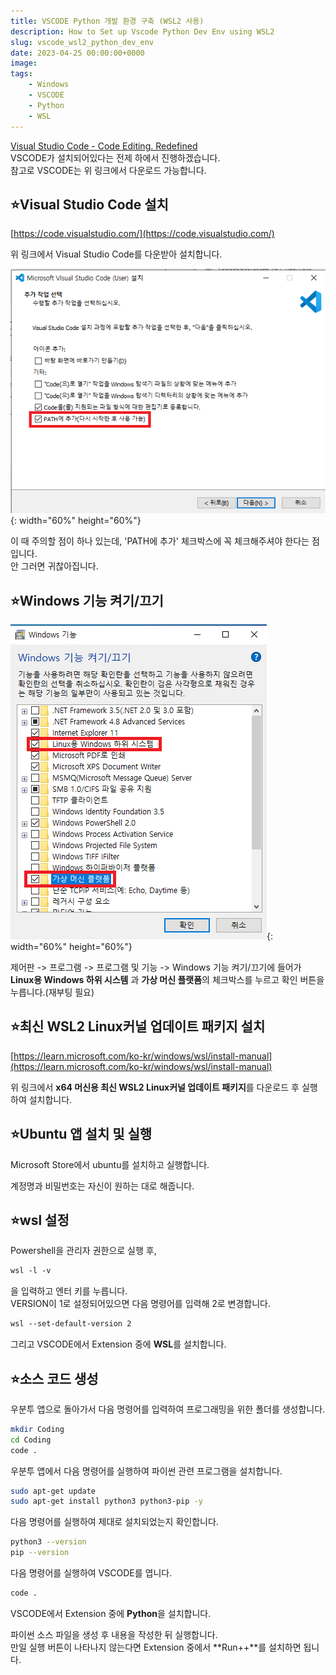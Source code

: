 ```yaml
---
title: VSCODE Python 개발 환경 구축 (WSL2 사용)
description: How to Set up Vscode Python Dev Env using WSL2
slug: vscode_wsl2_python_dev_env
date: 2023-04-25 00:00:00+0000
image: 
tags:
    - Windows
    - VSCODE
    - Python
    - WSL
---
```

[Visual Studio Code - Code Editing. Redefined](https://code.visualstudio.com/)  
VSCODE가 설치되어있다는 전제 하에서 진행하겠습니다.  
참고로 VSCODE는 위 링크에서 다운로드 가능합니다.

## ⭐Visual Studio Code 설치

[https://code.visualstudio.com/](https://code.visualstudio.com/)

위 링크에서 Visual Studio Code를 다운받아 설치합니다.

![Image1](./content/images/2023/2023-04-25_1_wsl2_vscode_c/1.png){: width="60%" height="60%"}  

이 때 주의할 점이 하나 있는데, 'PATH에 추가' 체크박스에 꼭 체크해주셔야 한다는 점입니다.  
안 그러면 귀찮아집니다.

## ⭐Windows 기능 켜기/끄기

![Image2](./content/images/2023/2023-04-25_1_wsl2_vscode_c/2.png){: width="60%" height="60%"}  

 제어판 -> 프로그램 -> 프로그램 및 기능 -> Windows 기능 켜기/끄기에 들어가 **Linux용 Windows 하위 시스템** 과 **가상 머신 플랫폼**의 체크박스를 누르고 확인 버튼을 누릅니다.(재부팅 필요)

## ⭐최신 WSL2 Linux커널 업데이트 패키지 설치

[https://learn.microsoft.com/ko-kr/windows/wsl/install-manual](https://learn.microsoft.com/ko-kr/windows/wsl/install-manual)

위 링크에서 **x64 머신용 최신 WSL2 Linux커널 업데이트 패키지**를 다운로드 후 실행하여 설치합니다.


## ⭐Ubuntu 앱 설치 및 실행

Microsoft Store에서 ubuntu를 설치하고 실행합니다.

계정명과 비밀번호는 자신이 원하는 대로 해줍니다.


## ⭐wsl 설정

Powershell을 관리자 권한으로 실행 후,  

```bash
wsl -l -v
```

을 입력하고 엔터 키를 누릅니다.  
VERSION이 1로 설정되어있으면 다음 명령어를 입력해 2로 변경합니다.  

```bash
wsl --set-default-version 2
```

그리고 VSCODE에서 Extension 중에 **WSL**를 설치합니다. 
  

## ⭐소스 코드 생성

우분투 앱으로 돌아가서 다음 명령어를 입력하여 프로그래밍을 위한 폴더를 생성합니다.

```bash
mkdir Coding
cd Coding
code .
```
  
우분투 앱에서 다음 명령어를 실행하여 파이썬 관련 프로그램을 설치합니다.
  
```bash
sudo apt-get update
sudo apt-get install python3 python3-pip -y
```
  
다음 명령어를 실행하여 제대로 설치되었는지 확인합니다.
  
```bash
python3 --version
pip --version
```
  
다음 명령어를 실행하여 VSCODE를 엽니다.
  
```bash
code .
```
  
VSCODE에서 Extension 중에 **Python**을 설치합니다.  
  
파이썬 소스 파일을 생성 후 내용을 작성한 뒤 실행합니다.  
만일 실행 버튼이 나타나지 않는다면 Extension 중에서 **Run++**를 설치하면 됩니다.